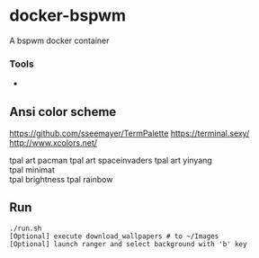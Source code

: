# docker-bspwm
A bspwm docker container

### Tools
- 

## Ansi color scheme
https://github.com/sseemayer/TermPalette
https://terminal.sexy/
http://www.xcolors.net/

tpal art pacman
tpal art spaceinvaders
tpal art yinyang      
tpal minimat    
tpal brightness
tpal rainbow

## Run
```
./run.sh
[Optional] execute download_wallpapers # to ~/Images
[Optional] launch ranger and select background with 'b' key
```


